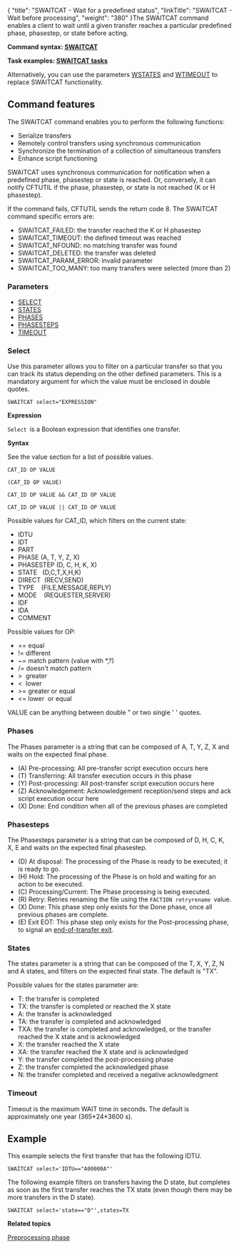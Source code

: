 {
    "title": "SWAITCAT - Wait for a predefined status",
    "linkTitle": "SWAITCAT - Wait before processing",
    "weight": "380"
}The SWAITCAT command enables a client to wait until
a given transfer reaches a particular predefined phase, phasestep, or state before acting.

****Command syntax: [SWAITCAT](../../../command_summary)****

****Task examples: [SWAITCAT tasks](../sync_transfer_request_tasks)****

Alternatively, you can use the parameters [WSTATES]() and [WTIMEOUT]() to replace SWAITCAT functionality.

## Command features

The SWAITCAT command enables you to perform the following functions:

- Serialize transfers
- Remotely control
    transfers using synchronous communication
- Synchronize the
    termination of a collection of simultaneous transfers
- Enhance script
    functioning

SWAITCAT uses synchronous communication for notification when a predefined
phase, phasestep or state is reached. Or, conversely, it can notify CFTUTIL if the
phase, phasestep, or state
is not reached (K or H phasestep).

If the command fails, CFTUTIL sends the return code 8. The SWAITCAT
command specific errors are:

- SWAITCAT\_FAILED:
    the transfer reached the K or H phasestep
- SWAITCAT\_TIMEOUT:
    the defined timeout was reached
- SWAITCAT\_NFOUND:
    no matching transfer was found
- SWAITCAT\_DELETED:
    the transfer was deleted
- SWAITCAT\_PARAM\_ERROR: invalid parameter
- SWAITCAT\_TOO\_MANY:
    too many transfers were selected (more than 2)

### Parameters

- [SELECT](../../../command_summary/parameter_intro/select)
- [STATES](../../../command_summary/parameter_intro/states)
- [PHASES](../../../command_summary/parameter_intro/phases)
- [PHASESTEPS](../../../command_summary/parameter_intro/phasesteps)
- [TIMEOUT](../../../command_summary/parameter_intro/timeout)

### Select

Use this parameter allows you to filter on a particular transfer so that you can track its status depending on the other defined parameters. This is a
mandatory argument for which the value must be enclosed in double quotes.

```
SWAITCAT select="EXPRESSION"
```

******Expression******

`Select `is a Boolean expression that identifies one transfer.

**Syntax**

See the value section for a list of possible values.

`CAT_ID OP VALUE`

`(CAT_ID OP VALUE)`

`CAT_ID OP VALUE && CAT_ID OP VALUE`

`CAT_ID OP VALUE || CAT_ID OP VALUE`

Possible values for CAT\_ID, which filters on the current state:

- IDTU
- IDT
- PART
- PHASE (A, T, Y, Z, X)
- PHASESTEP (D, C, H, K, X)
- STATE   (D,C,T,X,H,K)
- DIRECT  (RECV,SEND)
- TYPE    (FILE,MESSAGE,REPLY)
- MODE    (REQUESTER,SERVER)
- IDF     
- IDA
- COMMENT

Possible values for OP:

- == equal
- != different
- ~= match pattern
    (value with \*,?)
- /= doesn't match
    pattern
- &gt;  greater
- &lt;  lower
- &gt;= greater or
    equal
- &lt;= lower  or
    equal

VALUE can be anything between double " or two single ' ' quotes.

### Phases

The Phases parameter is a string that can be composed of A, T, Y, Z, X and waits on the expected final phase.

- \(A\) Pre-processing: All pre-transfer script execution occurs here
- \(T\) Transferring: All transfer execution occurs in this phase
- \(Y\) Post-processing: All post-transfer script execution occurs here
- \(Z\) Acknowledgement: Acknowledgement reception/send steps and ack script execution occur here
- \(X\) Done: End condition when all of the previous phases are completed

### Phasesteps

The Phasesteps parameter is a string that can be composed of D, H, C, K, X, E and waits on the expected final phasestep.

- \(D\) At disposal: The processing of the Phase is ready to be executed; it is ready to go.
- \(H\) Hold: The processing of the Phase is on hold and waiting for an action to be executed.
- \(C\) Processing/Current: The Phase processing is being executed.
- \(R\) Retry: Retries renaming the file using the `FACTION retryrename `value.
- \(X\) Done: This phase step only exists for the Done phase, once all previous phases are complete.
- \(E\) Exit EOT: This phase step only exists for the Post-processing phase, to signal an [end-of-transfer exit](../../../../app_integration_intro/managing_exits/about_the_end_of_transfer_type_exit).

### States

The states parameter is a string that can be composed of the T, X, Y, Z, N and A states, and filters on the expected final state. The default is "TX".

Possible values for the states parameter are:

- T: the transfer
    is completed
- TX: the transfer is completed or reached the X state
- A: the
    transfer is acknowledged
- TA: the transfer is completed and acknowledged
- TXA: the transfer is completed and acknowledged, or the transfer reached the X state and is acknowledged
- X: the transfer
    reached the X state
- XA: the transfer
    reached the X state and is acknowledged
- Y: the transfer completed the post-processing phase
- Z: the transfer completed the acknowledged phase
- N: the transfer completed and received a negative acknowledgment

### Timeout

Timeout is the maximum WAIT time in seconds. The default is approximately
one year (365\*24\*3600 s).

## Example

This example selects the first transfer that has the following IDTU.

```
SWAITCAT select='IDTU=="A00000A"'
```

The following example filters on transfers having the D state, but completes as soon as the first transfer reaches the TX state (even though there may be more transfers in the D state).

```
SWAITCAT select='state=="D"',states=TX
```

****Related topics****

[Preprocessing phase](../../../../concepts/phase_and_phasestep/preprocessing)

